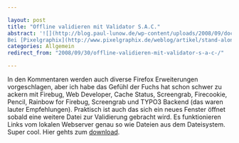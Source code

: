 ```yaml
---

layout: post
title: "Offline validieren mit Validator S.A.C."
abstract: '![](http://blog.paul-lunow.de/wp-content/uploads/2008/09/dock.png)
Bei [Pixelgraphix](http://www.pixelgraphix.de/weblog/artikel/stand-alone-w3c-html-validator-fuer-mac-os-x/) wurde ein [W3C Stand Alone Validator](http://habilis.net/validator-sac/) vorgestellt. Das ist doch mal ein praktisches Tool. Einfach eine Datei oder einen Link aus dem bevorzugten Browser auf das Icon im Dock ziehen und die Validierung wird gestartet.'
categories: Allgemein
redirect_from: "2008/09/30/offline-validieren-mit-validator-s-a-c-/"

---
```


In den Kommentaren werden auch diverse Firefox Erweiterungen vorgeschlagen, aber ich habe das Gefühl der Fuchs hat schon schwer zu ackern mit Firebug, Web Developer, Cache Status, Screengrab, Firecookie, Pencil, Rainbow for Firebug, Screengrab und TYPO3 Backend (das waren lauter Empfehlungen).
Praktisch ist auch das sich ein neues Fenster öffnet sobald eine weitere Datei zur Validierung gebracht wird. Es funktionieren Links vom lokalen Webserver genau so wie Dateien aus dem Dateisystem. Super cool.
Hier gehts zum [download](http://habilis.net/validator-sac/).